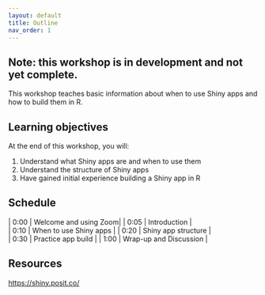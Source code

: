 ```yaml
---
layout: default
title: Outline
nav_order: 1
---
```


## Note: this workshop is in development and not yet complete.

This workshop teaches basic information about when to use Shiny apps and how to build them in R.

## Learning objectives

At the end of this workshop, you will:
1. Understand what Shiny apps are and when to use them
2. Understand the structure of Shiny apps
3. Have gained initial experience building a Shiny app in R

## Schedule

| 0:00 | Welcome and using Zoom|
| 0:05 | Introduction |  
| 0:10 | When to use Shiny apps |
| 0:20 | Shiny app structure |   
| 0:30 | Practice app build |
| 1:00 | Wrap-up and Discussion |

## Resources
https://shiny.posit.co/
